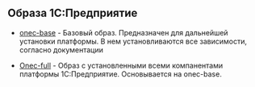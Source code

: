 ## Образа 1С:Предприятие

- [onec-base](https://github.com/TheDemonCat/onec-base) - Базовый образ. Предназначен для дальнейшей установки платформы. В нем установливаются все зависимости, согласно документации

- [Onec-full](https://github.com/TheDemonCat/onec-full) - Образ с установленными всеми компанентами платформы 1С:Предприятие. Основывается на onec-base.


